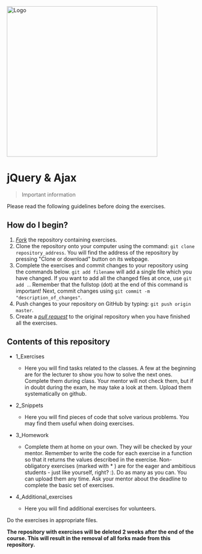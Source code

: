 <img alt="Logo" src="https://mentor.coderslab.pl/wp-content/uploads/2018/12/CL_IT_logo_ENG_1040x261_black_YELLOW-1.png" width="400">

# jQuery & Ajax
> Important information

Please read the following guidelines before doing the exercises.

## How do I begin?

1. [*Fork*](https://guides.github.com/activities/forking/) the repository containing exercises.
2. Clone the repository onto your computer using the command: `git clone repository_address`.
You will find the address of the repository by pressing "Clone or download" button on its webpage.
3. Complete the exercises and commit changes to your repository using the commands below.
`git add filename` will add a single file which you have changed.
If you want to add all the changed files at once, use `git add .`.
Remember that the fullstop (dot) at the end of this command is important!
Next, commit changes using `git commit -m "description_of_changes"`.
4. Push changes to your repository on GitHub by typing: `git push origin master`.
5. Create a [*pull request*](https://help.github.com/articles/creating-a-pull-request) to the original repository when you have finished all the exercises.

## Contents of this repository

* 1_Exercises
    * Here you will find tasks related to the classes. A few at the beginning are for the lecturer to show you how to solve the next ones. Complete them during class. Your mentor will not check them, but if in doubt during the exam, he may take a look at them. Upload them systematically on github.

* 2_Snippets
    * Here you will find pieces of code that solve various problems. You may find them useful when doing exercises.

* 3_Homework
    * Complete them at home on your own. They will be checked by your mentor. Remember to write the code for each exercise in a function so that it returns the values described in the exercise. Non-obligatory exercises (marked with * ) are for the eager and ambitious students - just like yourself, right? :). Do as many as you can. You can upload them any time. Ask your mentor about the deadline to complete the basic set of exercises.

* 4_Additional_exercises
    * Here you will find additional exercises for volunteers.


Do the exercises in appropriate files.

**The repository with exercises will be deleted 2 weeks after the end of the course. This will result in the removal of all forks made from this repository.**
